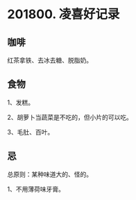 # 201800. 凌喜好记录

## 咖啡
红茶拿铁、去冰去糖、脱脂奶。


## 食物
1、发糕。

2、胡萝卜当蔬菜是不吃的，但小片的可以吃。

3、毛肚、百叶。

## 忌
总原则：某种味道大的、怪的。

1、不用薄荷味牙膏。




